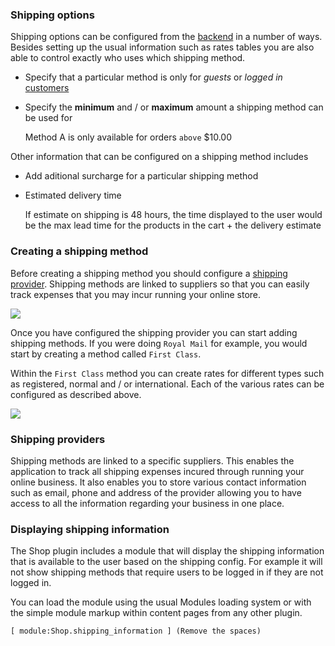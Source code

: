 ### Shipping options

Shipping options can be configured from the [backend](/admin/shop/shop\_shipping\_methods) in a number of ways. Besides setting up the usual information such as rates tables you are also able to control exactly who uses which shipping method.

* Specify that a particular method is only for _guests_ or _logged in_ [customers](/infinitas\_docs/Shop/user\_types)
* Specify the **minimum** and / or **maximum** amount a shipping method can be used for

    Method A is only available for orders `above` $10.00

Other information that can be configured on a shipping method includes

- Add aditional surcharge for a particular shipping method
- Estimated delivery time

    If estimate on shipping is 48 hours, the time displayed to the user would be the max lead time for the products in the cart + the delivery estimate

### Creating a shipping method

Before creating a shipping method you should configure a [shipping provider](/infinitas\_docs/Shop/suppliers). Shipping methods are linked to suppliers so that you can easily track expenses that you may incur running your online store.

[![](http://assets.infinitas-cms.org/docs/Plugins/Shop/shipping/admin-methods.png)](http://assets.infinitas-cms.org/docs/Plugins/Shop/shipping/admin-methods.png)

Once you have configured the shipping provider you can start adding shipping methods. If you were doing `Royal Mail` for example, you would start by creating a method called `First Class`. 

Within the `First Class` method you can create rates for different types such as registered, normal and / or international. Each of the various rates can be configured as described above.

[![](http://assets.infinitas-cms.org/docs/Plugins/Shop/shipping/admin-values.png)](http://assets.infinitas-cms.org/docs/Plugins/Shop/shipping/admin-values.png)

### Shipping providers

Shipping methods are linked to a specific suppliers. This enables the application to track all shipping expenses incured through running your online business. It also enables you to store various contact information such as email, phone and address of the provider allowing you to have access to all the information regarding your business in one place.

### Displaying shipping information

The Shop plugin includes a module that will display the shipping information that is available to the user based on the shipping config. For example it will not show shipping methods that require users to be logged in if they are not logged in.

You can load the module using the usual Modules loading system or with the simple module markup within content pages from any other plugin. 

	[ module:Shop.shipping_information ] (Remove the spaces)

